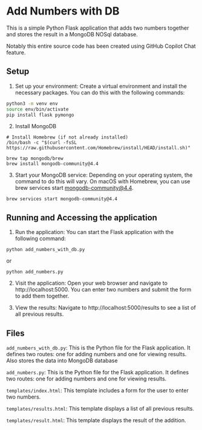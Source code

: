 # Add Numbers with DB

This is a simple Python Flask application that adds two numbers together and stores the result in a MongoDB NOSql database.

Notably this entire source code has been created using GitHub Copilot Chat feature.

## Setup

1. Set up your environment: Create a virtual environment and install the necessary packages. You can do this with the following commands:

```bash
python3 -m venv env
source env/bin/activate
pip install flask pymongo
```

2. Install MongoDB
```
# Install Homebrew (if not already installed)
/bin/bash -c "$(curl -fsSL https://raw.githubusercontent.com/Homebrew/install/HEAD/install.sh)"

brew tap mongodb/brew
brew install mongodb-community@4.4
```

3. Start your MongoDB service: Depending on your operating system, the command to do this will vary. On macOS with Homebrew, you can use brew services start mongodb-community@4.4.

```
brew services start mongodb-community@4.4
```

## Running and Accessing the application
1. Run the application: You can start the Flask application with the following command:
```
python add_numbers_with_db.py
```
or
```
python add_numbers.py
```

2. Visit the application: Open your web browser and navigate to http://localhost:5000. You can enter two numbers and submit the form to add them together.

3. View the results: Navigate to http://localhost:5000/results to see a list of all previous results.

## Files
`add_numbers_with_db.py`: This is the Python file for the Flask application. It defines two routes: one for adding numbers and one for viewing results. Also stores the data into MongoDB database

`add_numbers.py`: This is the Python file for the Flask application. It defines two routes: one for adding numbers and one for viewing results.

`templates/index.html`: This template includes a form for the user to enter two numbers.

`templates/results.html`: This template displays a list of all previous results.

`templates/result.html`: This template displays the result of the addition.

